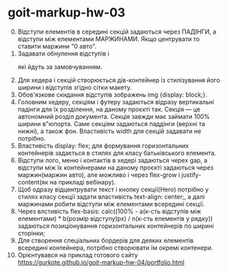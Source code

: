 # goit-markup-hw-03

0. Відступи елементів в середині секцій задаються через ПАДІНГИ, а відступи між елементами МАРЖИНАМИ. Якщо центрувати то ставити маржини "0 авто".
1. Задавати обнулення відступів <h> i <p> які йдуть за замовчуванням.
2. Для хедера і секцій створюється дів-контейнер із стилізування його ширини і відступів згідно сітки макету.
3. Обов'язкове скидання відступів зображень img {display: block;}.
4. Головним хедеру, секціям і футеру задаються відразу вертикальні падінги для їх розділення, на даному проєкті так. Секція — це автономний розділ документа. Секція завжди має займати 100% ширини в"юпорта. Саме секціям задаються паддінги (верхні та нижні), а також фон. Властивість width для секцій задавати не потрібно.
5. Властивість display: flex; для формування горизонтальних контейнерів задається в стилях для класу батьківського елемента.
6. Відступи лого, меню і контактів в хедері задаються черех gap, а відступи між їх контейнерами на даному проєкті задаються через маржин(маржин авто), але можливо і через flex-grow і justify-content(як на прикладі вебінару).
7. Щоб одразу відцентрувати текст і кнопку секції(Hero) потрібно у стилях класу секції задати властивість text-align: center;, а далі маржинами робити відступи між елементами всередині секції.
8. Через влстивість flex-basis: calc((100% - a(к-сть відступів між елементами) \* b(розмір відступу)px) / n(к-сть елементів у рядку)) задаються позиціонування горизонтальних контейнерів по ширині сторінки;
9. Для створення спеціальних бордерів для деяких елементів всередині контейнера, потрібно створювати їм окремі контенери.
10. Орієнтувався на приклад готового сайту https://gurkote.github.io/goit-markup-hw-04/portfolio.html
